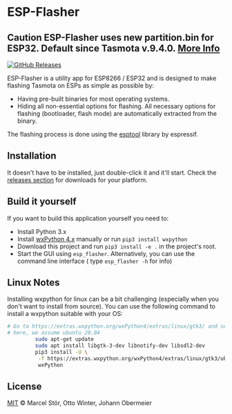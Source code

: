 # ESP-Flasher

## Caution ESP-Flasher uses new partition.bin for ESP32. Default since Tasmota v.9.4.0. [More Info](https://github.com/arendst/Tasmota/pull/11746)

[![GitHub Releases](https://img.shields.io/github/downloads/Jason2866/ESP_Flasher/total?label=downloads&color=%231FA3EC&style=for-the-badge)](https://github.com/Jason2866/ESP_Flasher/releases/latest)

ESP-Flasher is a utility app for ESP8266 / ESP32 and is designed to make flashing Tasmota on ESPs as simple as possible by:

 * Having pre-built binaries for most operating systems.
 * Hiding all non-essential options for flashing. All necessary options for flashing
   (bootloader, flash mode) are automatically extracted from the binary.

The flashing process is done using the [esptool](https://github.com/espressif/esptool)
library by espressif.

## Installation

It doesn't have to be installed, just double-click it and it'll start.
Check the [releases section](https://github.com/Jason2866/ESP_Flasher/releases)
for downloads for your platform.

## Build it yourself

If you want to build this application yourself you need to:

- Install Python 3.x
- Install [wxPython 4.x](https://wxpython.org/) manually or run `pip3 install wxpython`
- Download this project and run `pip3 install -e .` in the project's root.
- Start the GUI using `esp_flasher`. Alternatively, you can use the command line interface (
  type `esp_flasher -h` for info)


## Linux Notes

Installing wxpython for linux can be a bit challenging (especially when you don't want to install from source).
You can use the following command to install a wxpython suitable with your OS:

```bash
# Go to https://extras.wxpython.org/wxPython4/extras/linux/gtk3/ and select the correct OS type
# here, we assume ubuntu 20.04
         sudo apt-get update
         sudo apt install libgtk-3-dev libnotify-dev libsdl2-dev
         pip3 install -U \
          -f https://extras.wxpython.org/wxPython4/extras/linux/gtk3/ubuntu-20.04 \
          wxPython
```

## License

[MIT](http://opensource.org/licenses/MIT) © Marcel Stör, Otto Winter, Johann Obermeier
